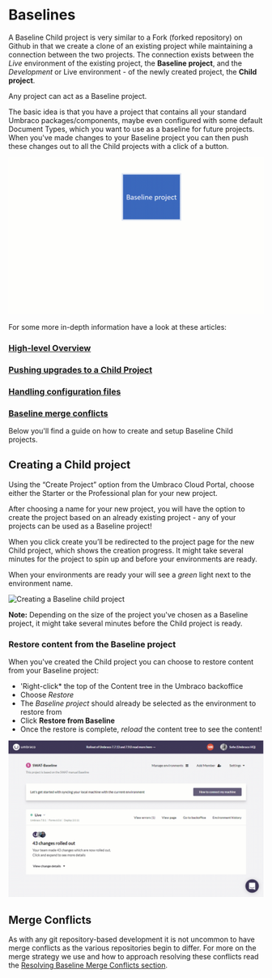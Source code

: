 # Baselines
A Baseline Child project is very similar to a Fork (forked repository) on Github in that we create a clone of an existing project while maintaining a connection between the two projects. The connection exists between the _Live_ environment of the existing project, the **Baseline project**, and the _Development_ or Live environment - of the newly created project, the **Child project**.

Any project can act as a Baseline project.

The basic idea is that you have a project that contains all your standard Umbraco packages/components, maybe even configured with some default Document Types, which you want to use as a baseline for future projects. When you've made changes to your Baseline project you can then push these changes out to all the Child projects with a click of a button.

![Basleine workflow](images/baseline-workflow.gif)

For some more in-depth information have a look at these articles:

### [High-level Overview](High-level-overview/)
### [Pushing upgrades to a Child Project](Upgrading-Child-Projects/)
### [Handling configuration files](Configuration-files/)
### [Baseline merge conflicts](Baseline-Merge-Conflicts/)

Below you'll find a guide on how to create and setup Baseline Child projects.

## Creating a Child project

Using the “Create Project” option from the Umbraco Cloud Portal, choose either the Starter or the Professional plan for your new project. 

After choosing a name for your new project, you will have the option to create the project based on an already existing project - any of your projects can be used as a Baseline project! 

When you click create you’ll be redirected to the project page for the new Child project, which shows the creation progress. It might take several minutes for the project to spin up and before your environments are ready. 

When your environments are ready your will see a *green* light next to the environment name.

![Creating a Baseline child project](images/create-baseline-child-project.gif)

**Note:** Depending on the size of the project you've chosen as a Baseline project, it might take several minutes before the Child project is ready. 

### Restore content from the Baseline project

When you've created the Child project you can choose to restore content from your Baseline project:

* 'Right-click* the top of the Content tree in the Umbraco backoffice
* Choose *Restore*
* The *Baseline project* should already be selected as the environment to restore from
* Click **Restore from Baseline**
* Once the restore is complete, *reload* the content tree to see the content!

![Restore content from Baseline project](images/RestoreFromBaseline.gif)

## Merge Conflicts
As with any git repository-based development it is not uncommon to have merge conflicts as the various repositories begin to differ. For more on the merge strategy we use and how to approach resolving these conflicts read the [Resolving Baseline Merge Conflicts section](Baseline-Merge-Conflicts/).


